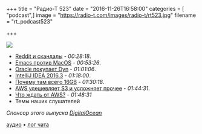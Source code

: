 +++
title = "Радио-Т 523"
date = "2016-11-26T16:58:00"
categories = [ "podcast",]
image = "https://radio-t.com/images/radio-t/rt523.jpg"
filename = "rt_podcast523"

+++

![](https://radio-t.com/images/radio-t/rt523.jpg)

- [Reddit и скандалы](https://www.engadget.com/2016/11/24/reddit-ceo-confesses-to-editing-comments-that-insulted-him/) - *00:28:18*.
- [Emacs против MacOS](http://www.lunaryorn.com/posts/bye-bye-emojis-emacs-hates-macos.html) - *00:53:26*.
- [Oracle покупает Dyn](https://www.oracle.com/corporate/acquisitions/dyn/index.html) - *01:01:06*.
- [IntelliJ IDEA 2016.3](https://habrahabr.ru/company/JetBrains/blog/315838/) - *01:18:00*.
- [Почему там всего 16GB](http://bgr.com/2016/11/21/macbook-pro-2016-16-gb-ram-limit/) - *01:30:18*.
- [AWS удешевляет S3 и усложняет прочее](https://techcrunch.com/2016/11/22/aws-drops-its-storage-prices-and-launches-new-cold-storage-retrieval-options/) - *01:44:31*.
- [Что ждать от AWS?](http://fortune.com/2016/11/22/amazon-cloud-conference/) - *01:48:31*
- Темы наших слушателей

_Спонсор этого выпуска [DigitalOcean](https://www.digitalocean.com)_

[аудио](http://cdn.radio-t.com/rt_podcast523.mp3) • [лог чата](http://chat.radio-t.com/logs/radio-t-523.html)
<audio src="http://cdn.radio-t.com/rt_podcast523.mp3" preload="none"></audio>
